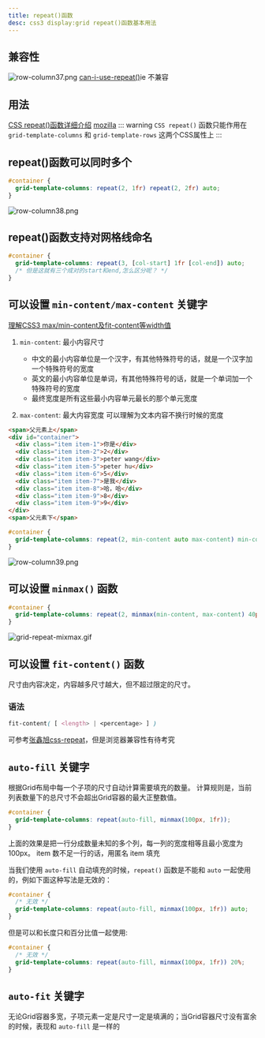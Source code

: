 ```yaml
---
title: repeat()函数
desc: css3 display:grid repeat()函数基本用法
---
```


## 兼容性

![row-column37.png](row-column37.png)
[can-i-use-repeat()](https://caniuse.com/?search=repeat())ie 不兼容

## 用法

[CSS repeat()函数详细介绍](https://www.zhangxinxu.com/wordpress/2019/12/css-repeat/)
[mozilla](https://developer.mozilla.org/zh-CN/docs/Web/CSS/repeat)
::: warning
`CSS repeat()` 函数只能作用在 `grid-template-columns` 和 `grid-template-rows` 这两个CSS属性上
:::

## repeat()函数可以同时多个

```css
#container {
  grid-template-columns: repeat(2, 1fr) repeat(2, 2fr) auto;
}
```

![row-column38.png](row-column38.png)

## repeat()函数支持对网格线命名

```css
#container {
  grid-template-columns: repeat(3, [col-start] 1fr [col-end]) auto;
  /* 但是这就有三个成对的start和end,怎么区分呢？ */
}
```

## 可以设置 `min-content/max-content` 关键字

[理解CSS3 max/min-content及fit-content等width值](https://www.zhangxinxu.com/wordpress/2016/05/css3-width-max-contnet-min-content-fit-content/)

1. `min-content`: 最小内容尺寸

    - 中文的最小内容单位是一个汉字，有其他特殊符号的话，就是一个汉字加一个特殊符号的宽度
    - 英文的最小内容单位是单词，有其他特殊符号的话，就是一个单词加一个特殊符号的宽度
    - 最终宽度是所有这些最小内容单元最长的那个单元宽度

2. `max-content`: 最大内容宽度
可以理解为文本内容不换行时候的宽度

```html
<span>父元素上</span>
<div id="container">
  <div class="item item-1">你是</div>
  <div class="item item-2">2</div>
  <div class="item item-3">peter wang</div>
  <div class="item item-5">peter hu</div>
  <div class="item item-6">5</div>
  <div class="item item-7">是我</div>
  <div class="item item-8">哈，哈</div>
  <div class="item item-9">8</div>
  <div class="item item-9">9</div>
</div>
<span>父元素下</span>
```

```css
#container {
  grid-template-columns: repeat(2, min-content auto max-content) min-content;
}
```

![row-column39.png](row-column39.png)

## 可以设置 `minmax()` 函数

```css
#container {
  grid-template-columns: repeat(2, minmax(min-content, max-content) 40px) auto;
}
```

![grid-repeat-mixmax.gif](grid-repeat-mixmax.gif)

## 可以设置 `fit-content()` 函数

尺寸由内容决定，内容越多尺寸越大，但不超过限定的尺寸。

### 语法

```css
fit-content( [ <length> | <percentage> ] )
```

可参考[张鑫旭css-repeat](https://www.zhangxinxu.com/wordpress/2019/12/css-repeat/)，但是浏览器兼容性有待考究

## `auto-fill` 关键字

根据Grid布局中每一个子项的尺寸自动计算需要填充的数量。
计算规则是，当前列表数量下的总尺寸不会超出Grid容器的最大正整数值。

```css
#container {
  grid-template-columns: repeat(auto-fill, minmax(100px, 1fr));
}
```

上面的效果是把一行分成数量未知的多个列，每一列的宽度相等且最小宽度为100px。
item 数不足一行的话，用匿名 item 填充

当我们使用 `auto-fill` 自动填充的时候，`repeat()` 函数是不能和 `auto` 一起使用的，例如下面这种写法是无效的：

```css
#container {
  /* 无效 */
  grid-template-columns: repeat(auto-fill, minmax(100px, 1fr)) auto;
}
```

但是可以和长度只和百分比值一起使用:

```css
#container {
  /* 无效 */
  grid-template-columns: repeat(auto-fill, minmax(100px, 1fr)) 20%;
}
```

## `auto-fit` 关键字

无论Grid容器多宽，子项元素一定是尺寸一定是填满的；当Grid容器尺寸没有富余的时候，表现和 `auto-fill` 是一样的

